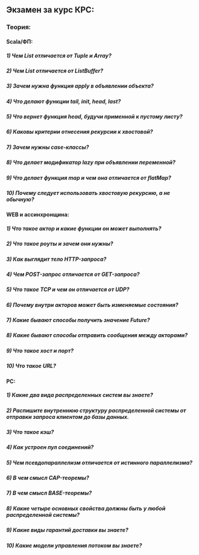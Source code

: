 ## Экзамен за курс КРС:

### Теория:

#### Scala/ФП:

##### 1) Чем List отличается от Tuple и Array?

##### 2) Чем List отличается от ListBuffer?

##### 3) Зачем нужна функция apply в объявлении объекта?

##### 4) Что делают функции tail, init, head, last?

##### 5) Что вернет функция head, будучи применной к пустому листу?

##### 6) Каковы критерии отнесения рекурсии к хвостовой? 

##### 7) Зачем нужны case-классы?

##### 8) Что делает модификатор lazy при объявлении переменной?

##### 9) Что делает функция map и чем она отличается от flatMap?

##### 10) Почему следует использовать хвостовую рекурсию, а не обычную?

#### WEB и ассинхронщина:

##### 1) Что такое актор и какие функции он может выполнять?

##### 2) Что такое роуты и зачем они нужны?

##### 3) Как выглядит тело HTTP-запроса?

##### 4) Чем POST-запрос отличается от GET-запроса?

##### 5) Что такое TCP и чем он отличается от UDP?

##### 6) Почему внутри акторов может быть изменяемые состояния?

##### 7) Какие бывают способы получить значение Future?

##### 8) Какие бывают способы отправить сообщения между акторами?

##### 9) Что такое хост и порт?

##### 10) Что такое URL?

#### РС:

##### 1) Какие два вида распределенных систем вы знаете?

##### 2) Распишите внутреннюю структуру распределенной системы от отправки запроса клиентом до базы данных.

##### 3) Что такое кэш? 

##### 4) Как устроен пул соединений?

##### 5) Чем псевдопараллелизм отличается от истинного параллелизма?

##### 6) В чем смысл CAP-теоремы?

##### 7) В чем смысл BASE-теоремы?

##### 8) Какие четыре основных свойства должны быть у любой распределенной системы?

##### 9) Какие виды гарантий доставки вы знаете?

##### 10) Какие модели управления потоком вы знаете?







